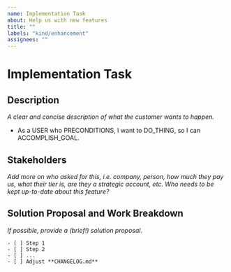 ```yaml
---
name: Implementation Task
about: Help us with new features
title: ""
labels: "kind/enhancement"
assignees: ""
---
```


# Implementation Task

## Description

_A clear and concise description of what the customer wants to happen._

- As a USER who PRECONDITIONS, I want to DO_THING, so I can ACCOMPLISH_GOAL.

## Stakeholders

_Add more on who asked for this, i.e. company, person, how much they pay us, what their tier is, are they a strategic account, etc. Who needs to be kept up-to-date about this feature?_

## Solution Proposal and Work Breakdown

_If possible, provide a (brief!) solution proposal._

```[tasklist]
- [ ] Step 1
- [ ] Step 2
- [ ] ...
- [ ] Adjust **CHANGELOG.md**
```
